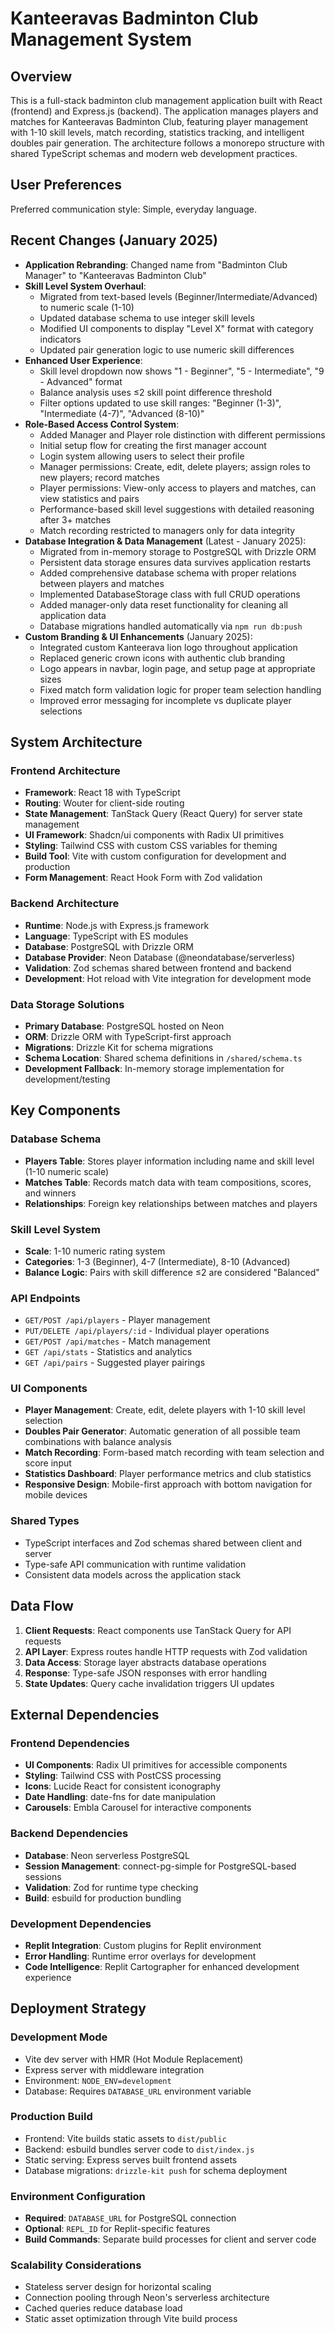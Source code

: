 # Kanteeravas Badminton Club Management System

## Overview

This is a full-stack badminton club management application built with React (frontend) and Express.js (backend). The application manages players and matches for Kanteeravas Badminton Club, featuring player management with 1-10 skill levels, match recording, statistics tracking, and intelligent doubles pair generation. The architecture follows a monorepo structure with shared TypeScript schemas and modern web development practices.

## User Preferences

Preferred communication style: Simple, everyday language.

## Recent Changes (January 2025)

- **Application Rebranding**: Changed name from "Badminton Club Manager" to "Kanteeravas Badminton Club"
- **Skill Level System Overhaul**: 
  - Migrated from text-based levels (Beginner/Intermediate/Advanced) to numeric scale (1-10)
  - Updated database schema to use integer skill levels
  - Modified UI components to display "Level X" format with category indicators
  - Updated pair generation logic to use numeric skill differences
- **Enhanced User Experience**: 
  - Skill level dropdown now shows "1 - Beginner", "5 - Intermediate", "9 - Advanced" format
  - Balance analysis uses ≤2 skill point difference threshold
  - Filter options updated to use skill ranges: "Beginner (1-3)", "Intermediate (4-7)", "Advanced (8-10)"
- **Role-Based Access Control System**:
  - Added Manager and Player role distinction with different permissions
  - Initial setup flow for creating the first manager account
  - Login system allowing users to select their profile
  - Manager permissions: Create, edit, delete players; assign roles to new players; record matches
  - Player permissions: View-only access to players and matches, can view statistics and pairs
  - Performance-based skill level suggestions with detailed reasoning after 3+ matches
  - Match recording restricted to managers only for data integrity
- **Database Integration & Data Management** (Latest - January 2025):
  - Migrated from in-memory storage to PostgreSQL with Drizzle ORM
  - Persistent data storage ensures data survives application restarts
  - Added comprehensive database schema with proper relations between players and matches
  - Implemented DatabaseStorage class with full CRUD operations
  - Added manager-only data reset functionality for cleaning all application data
  - Database migrations handled automatically via `npm run db:push`
- **Custom Branding & UI Enhancements** (January 2025):
  - Integrated custom Kanteerava lion logo throughout application
  - Replaced generic crown icons with authentic club branding
  - Logo appears in navbar, login page, and setup page at appropriate sizes
  - Fixed match form validation logic for proper team selection handling
  - Improved error messaging for incomplete vs duplicate player selections

## System Architecture

### Frontend Architecture
- **Framework**: React 18 with TypeScript
- **Routing**: Wouter for client-side routing
- **State Management**: TanStack Query (React Query) for server state management
- **UI Framework**: Shadcn/ui components with Radix UI primitives
- **Styling**: Tailwind CSS with custom CSS variables for theming
- **Build Tool**: Vite with custom configuration for development and production
- **Form Management**: React Hook Form with Zod validation

### Backend Architecture
- **Runtime**: Node.js with Express.js framework
- **Language**: TypeScript with ES modules
- **Database**: PostgreSQL with Drizzle ORM
- **Database Provider**: Neon Database (@neondatabase/serverless)
- **Validation**: Zod schemas shared between frontend and backend
- **Development**: Hot reload with Vite integration for development mode

### Data Storage Solutions
- **Primary Database**: PostgreSQL hosted on Neon
- **ORM**: Drizzle ORM with TypeScript-first approach
- **Migrations**: Drizzle Kit for schema migrations
- **Schema Location**: Shared schema definitions in `/shared/schema.ts`
- **Development Fallback**: In-memory storage implementation for development/testing

## Key Components

### Database Schema
- **Players Table**: Stores player information including name and skill level (1-10 numeric scale)
- **Matches Table**: Records match data with team compositions, scores, and winners
- **Relationships**: Foreign key relationships between matches and players

### Skill Level System
- **Scale**: 1-10 numeric rating system
- **Categories**: 1-3 (Beginner), 4-7 (Intermediate), 8-10 (Advanced)
- **Balance Logic**: Pairs with skill difference ≤2 are considered "Balanced"

### API Endpoints
- `GET/POST /api/players` - Player management
- `PUT/DELETE /api/players/:id` - Individual player operations  
- `GET/POST /api/matches` - Match management
- `GET /api/stats` - Statistics and analytics
- `GET /api/pairs` - Suggested player pairings

### UI Components
- **Player Management**: Create, edit, delete players with 1-10 skill level selection
- **Doubles Pair Generator**: Automatic generation of all possible team combinations with balance analysis
- **Match Recording**: Form-based match recording with team selection and score input
- **Statistics Dashboard**: Player performance metrics and club statistics
- **Responsive Design**: Mobile-first approach with bottom navigation for mobile devices

### Shared Types
- TypeScript interfaces and Zod schemas shared between client and server
- Type-safe API communication with runtime validation
- Consistent data models across the application stack

## Data Flow

1. **Client Requests**: React components use TanStack Query for API requests
2. **API Layer**: Express routes handle HTTP requests with Zod validation
3. **Data Access**: Storage layer abstracts database operations
4. **Response**: Type-safe JSON responses with error handling
5. **State Updates**: Query cache invalidation triggers UI updates

## External Dependencies

### Frontend Dependencies
- **UI Components**: Radix UI primitives for accessible components
- **Styling**: Tailwind CSS with PostCSS processing
- **Icons**: Lucide React for consistent iconography
- **Date Handling**: date-fns for date manipulation
- **Carousels**: Embla Carousel for interactive components

### Backend Dependencies
- **Database**: Neon serverless PostgreSQL
- **Session Management**: connect-pg-simple for PostgreSQL-based sessions
- **Validation**: Zod for runtime type checking
- **Build**: esbuild for production bundling

### Development Dependencies
- **Replit Integration**: Custom plugins for Replit environment
- **Error Handling**: Runtime error overlays for development
- **Code Intelligence**: Replit Cartographer for enhanced development experience

## Deployment Strategy

### Development Mode
- Vite dev server with HMR (Hot Module Replacement)
- Express server with middleware integration
- Environment: `NODE_ENV=development`
- Database: Requires `DATABASE_URL` environment variable

### Production Build
- Frontend: Vite builds static assets to `dist/public`
- Backend: esbuild bundles server code to `dist/index.js`
- Static serving: Express serves built frontend assets
- Database migrations: `drizzle-kit push` for schema deployment

### Environment Configuration
- **Required**: `DATABASE_URL` for PostgreSQL connection
- **Optional**: `REPL_ID` for Replit-specific features
- **Build Commands**: Separate build processes for client and server code

### Scalability Considerations
- Stateless server design for horizontal scaling
- Connection pooling through Neon's serverless architecture
- Cached queries reduce database load
- Static asset optimization through Vite build process
